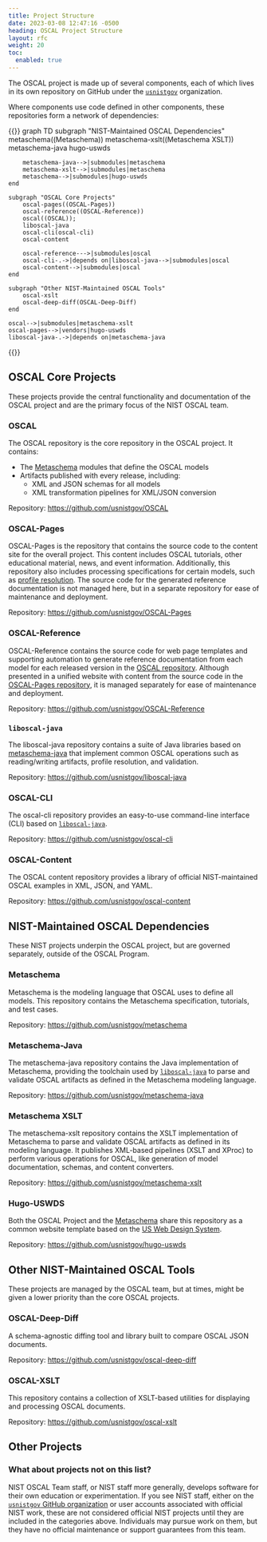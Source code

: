 ```yaml
---
title: Project Structure
date: 2023-03-08 12:47:16 -0500
heading: OSCAL Project Structure
layout: rfc
weight: 20
toc:
  enabled: true
---
```


The OSCAL project is made up of several components, each of which lives in its own repository on GitHub under the [`usnistgov`](https://github.com/usnistgov) organization.

Where components use code defined in other components, these repositories form a network of dependencies:

{{<mermaid>}}
graph TD
    subgraph "NIST-Maintained OSCAL Dependencies"
        metaschema((Metaschema))
        metaschema-xslt((Metaschema XSLT))
        metaschema-java
        hugo-uswds
        
        metaschema-java-->|submodules|metaschema
        metaschema-xslt-->|submodules|metaschema
        metaschema-->|submodules|hugo-uswds
    end

    subgraph "OSCAL Core Projects"
        oscal-pages((OSCAL-Pages))
        oscal-reference((OSCAL-Reference))
        oscal((OSCAL));
        liboscal-java
        oscal-cli(oscal-cli)
        oscal-content

        oscal-reference--->|submodules|oscal
        oscal-cli-.->|depends on|liboscal-java-->|submodules|oscal
        oscal-content-->|submodules|oscal
    end
    
    subgraph "Other NIST-Maintained OSCAL Tools"
        oscal-xslt
        oscal-deep-diff(OSCAL-Deep-Diff)
    end
    
    oscal-->|submodules|metaschema-xslt
    oscal-pages-->|vendors|hugo-uswds
    liboscal-java-.->|depends on|metaschema-java
{{</mermaid>}}

## OSCAL Core Projects

These projects provide the central functionality and documentation of the OSCAL project and are the primary focus of the NIST OSCAL team.

### OSCAL

The OSCAL repository is the core repository in the OSCAL project. It contains:
- The [Metaschema](#metaschema) modules that define the OSCAL models
- Artifacts published with every release, including:
    - XML and JSON schemas for all models
    - XML transformation pipelines for XML/JSON conversion

Repository: https://github.com/usnistgov/OSCAL

### OSCAL-Pages

OSCAL-Pages is the repository that contains the source code to the content site for the overall project. This content includes OSCAL tutorials, other educational material, news, and event information. Additionally, this repository also includes processing specifications for certain models, such as [profile resolution](https://pages.nist.gov/OSCAL/concepts/processing/profile-resolution/). The source code for the generated reference documentation is not managed here, but in a separate repository for ease of maintenance and deployment.

Repository: https://github.com/usnistgov/OSCAL-Pages

### OSCAL-Reference

OSCAL-Reference contains the source code for web page templates and supporting automation to generate reference documentation from each model for each released version in the [OSCAL repository](#oscal). Although presented in a unified website with content from the source code in the [OSCAL-Pages repository](#oscal-pages), it is managed separately for ease of maintenance and deployment.

Repository: https://github.com/usnistgov/OSCAL-Reference

### `liboscal-java`

The liboscal-java repository contains a suite of Java libraries based on [metaschema-java](#metaschema-java) that implement common OSCAL operations such as reading/writing artifacts, profile resolution, and validation.

Repository: https://github.com/usnistgov/liboscal-java

### OSCAL-CLI

The oscal-cli repository provides an easy-to-use command-line interface (CLI) based on [`liboscal-java`](#liboscal-java). 

Repository: https://github.com/usnistgov/oscal-cli

### OSCAL-Content

The OSCAL content repository provides a library of official NIST-maintained OSCAL examples in XML, JSON, and YAML.

Repository: https://github.com/usnistgov/oscal-content

## NIST-Maintained OSCAL Dependencies

These NIST projects underpin the OSCAL project, but are governed separately, outside of the OSCAL Program.

### Metaschema

Metaschema is the modeling language that OSCAL uses to define all models. This repository contains the Metaschema specification, tutorials, and test cases.

Repository: https://github.com/usnistgov/metaschema

### Metaschema-Java

The metaschema-java repository contains the Java implementation of Metaschema, providing the toolchain used by [`liboscal-java`](#liboscal-java) to parse and validate OSCAL artifacts as defined in the Metaschema modeling language.

Repository: https://github.com/usnistgov/metaschema-java

### Metaschema XSLT

The metaschema-xslt repository contains the XSLT implementation of Metaschema to parse and validate OSCAL artifacts as defined in its modeling language. It publishes XML-based pipelines (XSLT and XProc) to perform various operations for OSCAL, like generation of model documentation, schemas, and content converters.

Repository: https://github.com/usnistgov/metaschema-xslt

### Hugo-USWDS

Both the OSCAL Project and the [Metaschema](https://pages.nist.gov/metaschema/) share this repository as a common website template based on the [US Web Design System](https://designsystem.digital.gov/).

Repository: https://github.com/usnistgov/hugo-uswds

## Other NIST-Maintained OSCAL Tools

These projects are managed by the OSCAL team, but at times, might be given a lower priority than the core OSCAL projects.

### OSCAL-Deep-Diff

A schema-agnostic diffing tool and library built to compare OSCAL JSON documents.

Repository: https://github.com/usnistgov/oscal-deep-diff

### OSCAL-XSLT

This repository contains a collection of XSLT-based utilities for displaying and processing OSCAL documents.

Repository: https://github.com/usnistgov/oscal-xslt

## Other Projects

### What about projects not on this list?

NIST OSCAL Team staff, or NIST staff more generally, develops software for their own education or experimentation. If you see NIST staff, either on the [`usnistgov` GitHub organization](https://github.com/usnistgov/) or user accounts associated with official NIST work, these are not considered official NIST projects until they are included in the categories above. Individuals may pursue work on them, but they have no official maintenance or support guarantees from this team.
